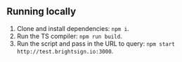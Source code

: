 ## Running locally
1. Clone and install dependencies: `npm i`.
2. Run the TS compiler: `npm run build`.
3. Run the script and pass in the URL to query: `npm start http://test.brightsign.io:3000`.